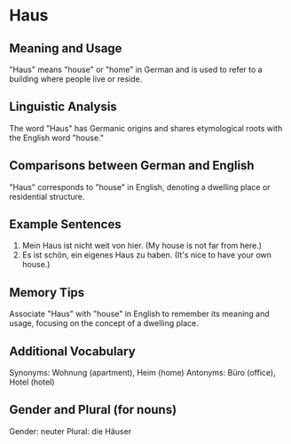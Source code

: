 # Haus
## Meaning and Usage
"Haus" means "house" or "home" in German and is used to refer to a building where people live or reside.
## Linguistic Analysis
The word "Haus" has Germanic origins and shares etymological roots with the English word "house."
## Comparisons between German and English
"Haus" corresponds to "house" in English, denoting a dwelling place or residential structure.
## Example Sentences
1. Mein Haus ist nicht weit von hier. (My house is not far from here.)
2. Es ist schön, ein eigenes Haus zu haben. (It's nice to have your own house.)
## Memory Tips
Associate "Haus" with "house" in English to remember its meaning and usage, focusing on the concept of a dwelling place.
## Additional Vocabulary
Synonyms: Wohnung (apartment), Heim (home)
Antonyms: Büro (office), Hotel (hotel)
## Gender and Plural (for nouns)
Gender: neuter
Plural: die Häuser